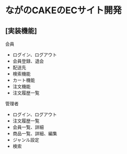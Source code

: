 # ながのCAKEのECサイト開発

## [実装機能]
 会員

   * ログイン、ログアウト
   * 会員登録、退会
   * 配送先
   * 検索機能
   * カート機能
   * 注文機能
   * 注文履歴一覧

 管理者

   * ログイン、ログアウト
   * 注文履歴一覧
   * 会員一覧、詳細
   * 商品一覧、詳細、編集
   * ジャンル設定
   * 検索
